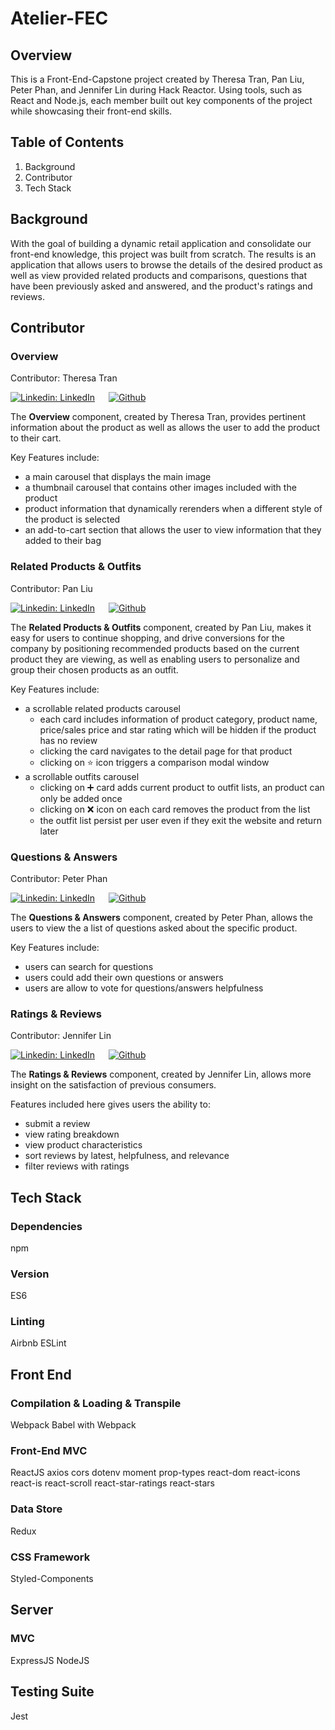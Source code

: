 # Atelier-FEC

## Overview
This is a Front-End-Capstone project created by Theresa Tran, Pan Liu, Peter Phan, and Jennifer Lin during Hack Reactor. Using tools, such as React and Node.js, each member built out key components of the project while showcasing their front-end skills.

## Table of Contents
1. Background
2. Contributor
3. Tech Stack


## Background
With the goal of building a dynamic retail application and consolidate our front-end knowledge, this project was built from scratch. The results is an application that allows users to browse the details of the desired product as well as view provided related products and comparisons, questions that have been previously asked and answered, and the product's ratings and reviews.

## Contributor

### Overview

Contributor: Theresa Tran

[![Linkedin: LinkedIn](https://img.shields.io/badge/linkedin-%230077B5.svg?style=for-the-badge&logo=linkedin&logoColor=white&link=https://www.linkedin.com.in/caleb-kim0510/)](https://www.linkedin.com/in/theresatee) &emsp; [![Github](https://img.shields.io/badge/github-%23121011.svg?style=for-the-badge&logo=github&logoColor=white&link=https://github.com/cariboukim)](https://github.com/txtrax)

The **Overview** component, created by Theresa Tran, provides pertinent information about the product as well as allows the user to add the product to their cart. 

Key Features include: 

 - a main carousel that displays the main image
 - a thumbnail carousel that contains other images included with the product
 - product information that dynamically rerenders when a different style of the product is selected
 - an add-to-cart section that allows the user to view information that they added to their bag

### Related Products & Outfits

Contributor: Pan Liu

[![Linkedin: LinkedIn](https://img.shields.io/badge/linkedin-%230077B5.svg?style=for-the-badge&logo=linkedin&logoColor=white&link=https://www.linkedin.com.in/caleb-kim0510/)](https://www.linkedin.com/in/pan-liu-us/) &emsp; [![Github](https://img.shields.io/badge/github-%23121011.svg?style=for-the-badge&logo=github&logoColor=white&link=https://github.com/cariboukim)](https://github.com/pan-liu-us)

The **Related Products & Outfits** component, created by Pan Liu, makes it easy for users to continue shopping, and drive conversions for the company by positioning recommended products based on the current product they are viewing, as well as enabling users to personalize and group their chosen products as an outfit.

Key Features include: 

- a scrollable related products carousel 
  - each card includes information of product category, product name, price/sales price and star rating which will be hidden if the product has no review
  - clicking the card navigates to the detail page for that product 
  - clicking on :star: icon triggers a comparison modal window
- a scrollable outfits carousel 
  - clicking on :heavy_plus_sign: card adds current product to outfit lists, an product can only be added once
  - clicking on :x: icon on each card removes the product from the list
  - the outfit list persist per user even if they exit the website and return later

### Questions & Answers

Contributor: Peter Phan

[![Linkedin: LinkedIn](https://img.shields.io/badge/linkedin-%230077B5.svg?style=for-the-badge&logo=linkedin&logoColor=white&link=https://www.linkedin.com.in/caleb-kim0510/)](https://www.linkedin.com/in/peter-phan-3a1467173/) &emsp; [![Github](https://img.shields.io/badge/github-%23121011.svg?style=for-the-badge&logo=github&logoColor=white&link=https://github.com/cariboukim)](https://github.com/peterhphan)

The **Questions & Answers** component, created by Peter Phan, allows the users to view the a list of questions asked about the specific product. 

Key Features include:

 - users can search for questions
 - users could add their own questions or answers
 - users are allow to vote for questions/answers helpfulness

### Ratings & Reviews

Contributor: Jennifer Lin

[![Linkedin: LinkedIn](https://img.shields.io/badge/linkedin-%230077B5.svg?style=for-the-badge&logo=linkedin&logoColor=white&link=https://www.linkedin.com.in/caleb-kim0510/)](https://www.linkedin.com/in/fylin/) &emsp; [![Github](https://img.shields.io/badge/github-%23121011.svg?style=for-the-badge&logo=github&logoColor=white&link=https://github.com/cariboukim)](https://github.com/JennyMipha)

The **Ratings & Reviews** component, created by Jennifer Lin, allows more insight on the satisfaction of previous consumers. 

Features included here gives users the ability to:

 - submit a review
 - view rating breakdown
 - view product characteristics
 - sort reviews by latest, helpfulness, and relevance
 - filter reviews with ratings
 

## Tech Stack

### Dependencies
npm

### Version
ES6

### Linting
Airbnb ESLint

## Front End

### Compilation & Loading & Transpile
Webpack
Babel with Webpack

### Front-End MVC
ReactJS
axios
cors
dotenv
moment
prop-types
react-dom
react-icons
react-is
react-scroll
react-star-ratings
react-stars

### Data Store
Redux

### CSS Framework
Styled-Components

## Server

### MVC
ExpressJS
NodeJS

## Testing Suite
Jest
